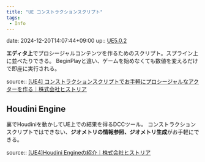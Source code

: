 ```yaml
---
title: "UE コンストラクションスクリプト"
tags:
 - Info
---
```


date: 2024-12-20T14:07:44+09:00
up:: [UE5.0.2](../Bar/App/UE5.0.2.md)


**エディタ上**でプロシージャルコンテンツを作るためのスクリプト。スプライン上に並べたりできる。 
BeginPlayと違い、ゲームを始めなくても数値を変えるだけで即座に実行される。

source:: [\[UE4\] コンストラクションスクリプトでお手軽にプロシージャルなアクターを作る｜株式会社ヒストリア](https://historia.co.jp/archives/4785/)

## Houdini Engine
裏でHoudiniを動かしてUE上での結果を得るDCCツール。 
コンストラクションスクリプトではできない、**ジオメトリの情報参照、ジオメトリ生成**がお手軽にできる。

source:: [\[UE4\]Houdini Engineの紹介｜株式会社ヒストリア](https://historia.co.jp/archives/20453/)